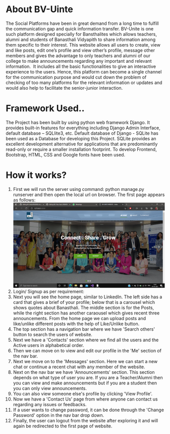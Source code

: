 # About BV-Uinte
The Social Platforms have been in great demand from a long time to fulfill the communication gap and quick information transfer. BV-Unite is one such platform designed specially for Bansthalites which allows teachers, alumni and students of Banasthali Vidyapith to share information among them specific to their interest. This website allows all users to create, view and like posts, edit one’s profile and view other’s profile, message other members and gives the advantage to only teachers and alumni of our college to make announcements regarding any important and relevant information.  
It includes all the basic functionalities to give an interactive experience to the users. Hence, this platform can become a single channel for the communication purpose and would cut down the problem of checking of too many platforms for the relevant information or updates and would also help to facilitate the senior-junior interaction. 
# Framework Used..
The Project has been built by using python web framework Django. It provides built-in features for everything including Django Admin Interface, default database – SQLlite3, etc. Default database of Django - SQLite has been used as a Database for developing this Project. SQLite provides an excellent development alternative for applications that are predominantly read-only or require a smaller installation footprint. To develop Frontend, Bootstrap, HTML, CSS and Google fonts have been used.
# How it works?
1) First we will run the server using command: python manage.py runserver and then open the local url on browser. The first page appears as follows:
![](/Images/first.png)
2) Login/ Signup as per requirement:
3) Next you will see the home page, similar to LinkedIn. The left side has a card that gives a brief of your profile; below that is a carousel which shows quotes about Banasthali. The middle section is for the Posts, while the right section has another caraousel which gives recent three announcements. From the home page we can upload posts and like/unlike different posts with the help of Like/Unlike button. 
4) The top section has a navigation bar where we have 'Search others' button to search the users of website.
5) Next we have a 'Contacts' section where we find all the users and the Active users in alphabetical order.
6) Then we can move on to view and edit our profile in the 'Me' section of the nav bar.
7) Next we move on to the 'Messages' section. Here we can start a new chat or continue a recent chat with any member of the website.
8) Next on the nav bar we have 'Announcements' section. This section depends on what type of user you are. If you are a Teacher/Alumni then you can view and make announcements but if you are a student then you can only view announcements.
9) You can also view someone else's profile by clicking 'View Profile'.
10) Now we have a 'Contact Us' page from where anyone can contact us regarding any issues or feedbacks.
11) If a user wants to change password, it can be done through the 'Change Password' option in the nav bar drop down.
12) Finally, the user can logout from the website after exploring it and will again be redirected to the first page of website.
